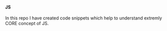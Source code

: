 #### JS
In this repo I have created code snippets which help to understand extremly CORE concept of JS.
